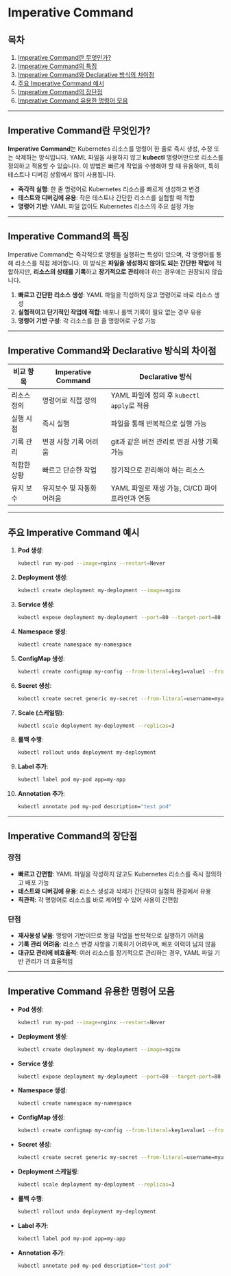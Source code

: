 # Imperative Command

## 목차
1. [Imperative Command란 무엇인가?](#Imperative-Command란-무엇인가)
2. [Imperative Command의 특징](#Imperative-Command의-특징)
3. [Imperative Command와 Declarative 방식의 차이점](#Imperative-Command와-Declarative-방식의-차이점)
4. [주요 Imperative Command 예시](#주요-Imperative-Command-예시)
5. [Imperative Command의 장단점](#Imperative-Command의-장단점)
6. [Imperative Command 유용한 명령어 모음](#Imperative-Command-유용한-명령어-모음)

---

## Imperative Command란 무엇인가?

**Imperative Command**는 Kubernetes 리소스를 명령어 한 줄로 즉시 생성, 수정 또는 삭제하는 방식입니다. YAML 파일을 사용하지 않고 **kubectl** 명령어만으로 리소스를 정의하고 적용할 수 있습니다. 이 방법은 빠르게 작업을 수행해야 할 때 유용하며, 특히 테스트나 디버깅 상황에서 많이 사용됩니다.

- **즉각적 실행**: 한 줄 명령어로 Kubernetes 리소스를 빠르게 생성하고 변경
- **테스트와 디버깅에 유용**: 작은 테스트나 간단한 리소스를 실험할 때 적합
- **명령어 기반**: YAML 파일 없이도 Kubernetes 리소스의 주요 설정 가능

---

## Imperative Command의 특징

Imperative Command는 즉각적으로 명령을 실행하는 특성이 있으며, 각 명령어를 통해 리소스를 직접 제어합니다. 이 방식은 **파일을 생성하지 않아도 되는 간단한 작업**에 적합하지만, **리소스의 상태를 기록**하고 **장기적으로 관리**해야 하는 경우에는 권장되지 않습니다.

1. **빠르고 간단한 리소스 생성**: YAML 파일을 작성하지 않고 명령어로 바로 리소스 생성
2. **실험적이고 단기적인 작업에 적합**: 배포나 롤백 기록이 필요 없는 경우 유용
3. **명령어 기반 구성**: 각 리소스를 한 줄 명령어로 구성 가능

---

## Imperative Command와 Declarative 방식의 차이점

| 비교 항목      | Imperative Command                     | Declarative 방식                                 |
|----------------|---------------------------------------|------------------------------------------------|
| 리소스 정의    | 명령어로 직접 정의                      | YAML 파일에 정의 후 `kubectl apply`로 적용      |
| 실행 시점      | 즉시 실행                              | 파일을 통해 반복적으로 실행 가능                |
| 기록 관리      | 변경 사항 기록 어려움                   | git과 같은 버전 관리로 변경 사항 기록 가능      |
| 적합한 상황    | 빠르고 단순한 작업                     | 장기적으로 관리해야 하는 리소스                |
| 유지 보수      | 유지보수 및 자동화 어려움              | YAML 파일로 재생 가능, CI/CD 파이프라인과 연동 |

---

## 주요 Imperative Command 예시

1. **Pod 생성**:
   ```bash
   kubectl run my-pod --image=nginx --restart=Never
   ```

2. **Deployment 생성**:
   ```bash
   kubectl create deployment my-deployment --image=nginx
   ```

3. **Service 생성**:
   ```bash
   kubectl expose deployment my-deployment --port=80 --target-port=80 --type=ClusterIP
   ```

4. **Namespace 생성**:
   ```bash
   kubectl create namespace my-namespace
   ```

5. **ConfigMap 생성**:
   ```bash
   kubectl create configmap my-config --from-literal=key1=value1 --from-literal=key2=value2
   ```

6. **Secret 생성**:
   ```bash
   kubectl create secret generic my-secret --from-literal=username=myuser --from-literal=password=mypassword
   ```

7. **Scale (스케일링)**:
   ```bash
   kubectl scale deployment my-deployment --replicas=3
   ```

8. **롤백 수행**:
   ```bash
   kubectl rollout undo deployment my-deployment
   ```

9. **Label 추가**:
   ```bash
   kubectl label pod my-pod app=my-app
   ```

10. **Annotation 추가**:
    ```bash
    kubectl annotate pod my-pod description="test pod"
    ```

---

## Imperative Command의 장단점

### 장점
- **빠르고 간편함**: YAML 파일을 작성하지 않고도 Kubernetes 리소스를 즉시 정의하고 배포 가능
- **테스트와 디버깅에 유용**: 리소스 생성과 삭제가 간단하여 실험적 환경에서 유용
- **직관적**: 각 명령어로 리소스를 바로 제어할 수 있어 사용이 간편함

### 단점
- **재사용성 낮음**: 명령어 기반이므로 동일 작업을 반복적으로 실행하기 어려움
- **기록 관리 어려움**: 리소스 변경 사항을 기록하기 어려우며, 배포 이력이 남지 않음
- **대규모 관리에 비효율적**: 여러 리소스를 장기적으로 관리하는 경우, YAML 파일 기반 관리가 더 효율적임

---

## Imperative Command 유용한 명령어 모음

- **Pod 생성**:
  ```bash
  kubectl run my-pod --image=nginx --restart=Never
  ```

- **Deployment 생성**:
  ```bash
  kubectl create deployment my-deployment --image=nginx
  ```

- **Service 생성**:
  ```bash
  kubectl expose deployment my-deployment --port=80 --target-port=80 --type=ClusterIP
  ```

- **Namespace 생성**:
  ```bash
  kubectl create namespace my-namespace
  ```

- **ConfigMap 생성**:
  ```bash
  kubectl create configmap my-config --from-literal=key1=value1 --from-literal=key2=value2
  ```

- **Secret 생성**:
  ```bash
  kubectl create secret generic my-secret --from-literal=username=myuser --from-literal=password=mypassword
  ```

- **Deployment 스케일링**:
  ```bash
  kubectl scale deployment my-deployment --replicas=3
  ```

- **롤백 수행**:
  ```bash
  kubectl rollout undo deployment my-deployment
  ```

- **Label 추가**:
  ```bash
  kubectl label pod my-pod app=my-app
  ```

- **Annotation 추가**:
  ```bash
  kubectl annotate pod my-pod description="test pod"
  ```
